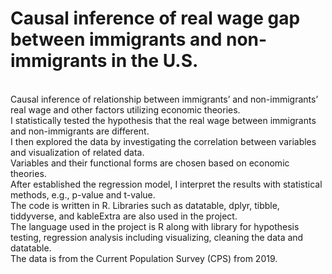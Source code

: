 # Causal inference of real wage gap between immigrants and non-immigrants in the U.S.<br>

<br>
Causal inference of relationship between immigrants’ and non-immigrants’ real wage and other factors utilizing economic theories.<br>
I statistically tested the hypothesis that the real wage between immigrants and non-immigrants are different.<br>
I then explored the data by investigating the correlation between variables and visualization of related data.<br>
Variables and their functional forms are chosen based on economic theories.<br>
After established the regression model, I interpret the results with statistical methods, e.g., p-value and t-value.<br>
The code is written in R. Libraries such as datatable, dplyr, tibble, tiddyverse, and kableExtra are also used in the project.<br>
The language used in the project is R along with library for hypothesis testing, regression analysis including visualizing, cleaning the data and datatable.<br>
The data is from the Current Population Survey (CPS) from 2019.
